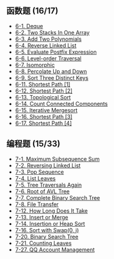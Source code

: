 
## 函数题 (16/17)

- [6-1. Deque](https://github.com/jinzcdev/PTA/blob/main/Data_Structures_and_Algorithms_%28English%29/%E5%87%BD%E6%95%B0%E9%A2%98/6-1%20Deque.c)
- [6-2. Two Stacks In One Array](https://github.com/jinzcdev/PTA/blob/main/Data_Structures_and_Algorithms_%28English%29/%E5%87%BD%E6%95%B0%E9%A2%98/6-2%20Two%20Stacks%20In%20One%20Array.c)
- [6-3. Add Two Polynomials](https://github.com/jinzcdev/PTA/blob/main/Data_Structures_and_Algorithms_%28English%29/%E5%87%BD%E6%95%B0%E9%A2%98/6-3%20Add%20Two%20Polynomials.c)
- [6-4. Reverse Linked List](https://github.com/jinzcdev/PTA/blob/main/Data_Structures_and_Algorithms_%28English%29/%E5%87%BD%E6%95%B0%E9%A2%98/6-4%20Reverse%20Linked%20List.c)
- [6-5. Evaluate Postfix Expression](https://github.com/jinzcdev/PTA/blob/main/Data_Structures_and_Algorithms_%28English%29/%E5%87%BD%E6%95%B0%E9%A2%98/6-5%20Evaluate%20Postfix%20Expression.c)
- [6-6. Level-order Traversal](https://github.com/jinzcdev/PTA/blob/main/Data_Structures_and_Algorithms_%28English%29/%E5%87%BD%E6%95%B0%E9%A2%98/6-6%20Level-order%20Traversal.c)
- [6-7. Isomorphic](https://github.com/jinzcdev/PTA/blob/main/Data_Structures_and_Algorithms_%28English%29/%E5%87%BD%E6%95%B0%E9%A2%98/6-7%20Isomorphic.c)
- [6-8. Percolate Up and Down](https://github.com/jinzcdev/PTA/blob/main/Data_Structures_and_Algorithms_%28English%29/%E5%87%BD%E6%95%B0%E9%A2%98/6-8%20Percolate%20Up%20and%20Down.c)
- [6-9. Sort Three Distinct Keys](https://github.com/jinzcdev/PTA/blob/main/Data_Structures_and_Algorithms_%28English%29/%E5%87%BD%E6%95%B0%E9%A2%98/6-9%20Sort%20Three%20Distinct%20Keys.c)
- [6-11. Shortest Path [1]](https://github.com/jinzcdev/PTA/blob/main/Data_Structures_and_Algorithms_%28English%29/%E5%87%BD%E6%95%B0%E9%A2%98/6-11%20Shortest%20Path%20%5B1%5D.c)
- [6-12. Shortest Path [2]](https://github.com/jinzcdev/PTA/blob/main/Data_Structures_and_Algorithms_%28English%29/%E5%87%BD%E6%95%B0%E9%A2%98/6-12%20Shortest%20Path%20%5B2%5D.c)
- [6-13. Topological Sort](https://github.com/jinzcdev/PTA/blob/main/Data_Structures_and_Algorithms_%28English%29/%E5%87%BD%E6%95%B0%E9%A2%98/6-13%20Topological%20Sort.c)
- [6-14. Count Connected Components](https://github.com/jinzcdev/PTA/blob/main/Data_Structures_and_Algorithms_%28English%29/%E5%87%BD%E6%95%B0%E9%A2%98/6-14%20Count%20Connected%20Components.c)
- [6-15. Iterative Mergesort](https://github.com/jinzcdev/PTA/blob/main/Data_Structures_and_Algorithms_%28English%29/%E5%87%BD%E6%95%B0%E9%A2%98/6-15%20Iterative%20Mergesort.c)
- [6-16. Shortest Path [3]](https://github.com/jinzcdev/PTA/blob/main/Data_Structures_and_Algorithms_%28English%29/%E5%87%BD%E6%95%B0%E9%A2%98/6-16%20Shortest%20Path%20%5B3%5D.c)
- [6-17. Shortest Path [4]](https://github.com/jinzcdev/PTA/blob/main/Data_Structures_and_Algorithms_%28English%29/%E5%87%BD%E6%95%B0%E9%A2%98/6-17%20Shortest%20Path%20%5B4%5D.c)

## 编程题 (15/33)

- [7-1. Maximum Subsequence Sum](https://github.com/jinzcdev/PTA/blob/main/Data_Structures_and_Algorithms_%28English%29/%E7%BC%96%E7%A8%8B%E9%A2%98/7-1%20Maximum%20Subsequence%20Sum.cpp)
- [7-2. Reversing Linked List](https://github.com/jinzcdev/PTA/blob/main/Data_Structures_and_Algorithms_%28English%29/%E7%BC%96%E7%A8%8B%E9%A2%98/7-2%20Reversing%20Linked%20List.cpp)
- [7-3. Pop Sequence](https://github.com/jinzcdev/PTA/blob/main/Data_Structures_and_Algorithms_%28English%29/%E7%BC%96%E7%A8%8B%E9%A2%98/7-3%20Pop%20Sequence.cpp)
- [7-4. List Leaves](https://github.com/jinzcdev/PTA/blob/main/Data_Structures_and_Algorithms_%28English%29/%E7%BC%96%E7%A8%8B%E9%A2%98/7-4%20List%20Leaves.cpp)
- [7-5. Tree Traversals Again](https://github.com/jinzcdev/PTA/blob/main/Data_Structures_and_Algorithms_%28English%29/%E7%BC%96%E7%A8%8B%E9%A2%98/7-5%20Tree%20Traversals%20Again.cpp)
- [7-6. Root of AVL Tree](https://github.com/jinzcdev/PTA/blob/main/Data_Structures_and_Algorithms_%28English%29/%E7%BC%96%E7%A8%8B%E9%A2%98/7-6%20Root%20of%20AVL%20Tree.cpp)
- [7-7. Complete Binary Search Tree](https://github.com/jinzcdev/PTA/blob/main/Data_Structures_and_Algorithms_%28English%29/%E7%BC%96%E7%A8%8B%E9%A2%98/7-7%20Complete%20Binary%20Search%20Tree.cpp)
- [7-8. File Transfer](https://github.com/jinzcdev/PTA/blob/main/Data_Structures_and_Algorithms_%28English%29/%E7%BC%96%E7%A8%8B%E9%A2%98/7-8%20File%20Transfer.cpp)
- [7-12. How Long Does It Take](https://github.com/jinzcdev/PTA/blob/main/Data_Structures_and_Algorithms_%28English%29/%E7%BC%96%E7%A8%8B%E9%A2%98/7-12%20How%20Long%20Does%20It%20Take.cpp)
- [7-13. Insert or Merge](https://github.com/jinzcdev/PTA/blob/main/Data_Structures_and_Algorithms_%28English%29/%E7%BC%96%E7%A8%8B%E9%A2%98/7-13%20Insert%20or%20Merge.cpp)
- [7-14. Insertion or Heap Sort](https://github.com/jinzcdev/PTA/blob/main/Data_Structures_and_Algorithms_%28English%29/%E7%BC%96%E7%A8%8B%E9%A2%98/7-14%20Insertion%20or%20Heap%20Sort.cpp)
- [7-16. Sort with Swap(0, i)](https://github.com/jinzcdev/PTA/blob/main/Data_Structures_and_Algorithms_%28English%29/%E7%BC%96%E7%A8%8B%E9%A2%98/7-16%20Sort%20with%20Swap%280%2C%20i%29.cpp)
- [7-20. Binary Search Tree](https://github.com/jinzcdev/PTA/blob/main/Data_Structures_and_Algorithms_%28English%29/%E7%BC%96%E7%A8%8B%E9%A2%98/7-20%20Binary%20Search%20Tree.cpp)
- [7-21. Counting Leaves](https://github.com/jinzcdev/PTA/blob/main/Data_Structures_and_Algorithms_%28English%29/%E7%BC%96%E7%A8%8B%E9%A2%98/7-21%20Counting%20Leaves.cpp)
- [7-27. QQ Account Management](https://github.com/jinzcdev/PTA/blob/main/Data_Structures_and_Algorithms_%28English%29/%E7%BC%96%E7%A8%8B%E9%A2%98/7-27%20QQ%20Account%20Management.cpp)
